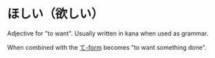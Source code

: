 # ほしい（欲しい）

Adjective for "to want". Usually written in kana when used as grammar.

When combined with the [て-form](・て) becomes "to want something done".
